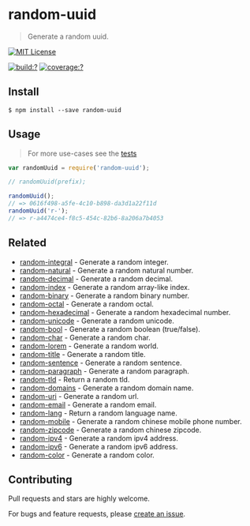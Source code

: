 # random-uuid

> Generate a random uuid.


[![MIT License](https://img.shields.io/badge/license-MIT_License-green.svg?style=flat-square)](https://github.com/mock-end/random-uuid/blob/master/LICENSE)

[![build:?](https://img.shields.io/travis/mock-end/random-uuid/master.svg?style=flat-square)](https://travis-ci.org/mock-end/random-uuid)
[![coverage:?](https://img.shields.io/coveralls/mock-end/random-uuid/master.svg?style=flat-square)](https://coveralls.io/github/mock-end/random-uuid)


## Install

```
$ npm install --save random-uuid 
```


## Usage

> For more use-cases see the [tests](https://github.com/mock-end/random-uuid/blob/master/test/spec/index.js)

```js
var randomUuid = require('random-uuid');

// randomUuid(prefix);

randomUuid();     
// => 0616f498-a5fe-4c10-b898-da3d1a22f11d 
randomUuid('r-'); 
// => r-a4474ce4-f8c5-454c-82b6-8a206a7b4053
```

## Related

- [random-integral](https://github.com/mock-end/random-integral) - Generate a random integer.
- [random-natural](https://github.com/mock-end/random-natural) - Generate a random natural number.
- [random-decimal](https://github.com/mock-end/random-decimal) - Generate a random decimal.
- [random-index](https://github.com/mock-end/random-index) - Generate a random array-like index.
- [random-binary](https://github.com/mock-end/random-binary) - Generate a random binary number.
- [random-octal](https://github.com/mock-end/random-octal) - Generate a random octal.
- [random-hexadecimal](https://github.com/mock-end/random-hexadecimal) - Generate a random hexadecimal number.
- [random-unicode](https://github.com/mock-end/random-unicode) - Generate a random unicode.
- [random-bool](https://github.com/mock-end/random-bool) - Generate a random boolean (true/false).
- [random-char](https://github.com/mock-end/random-char) - Generate a random char.
- [random-lorem](https://github.com/mock-end/random-lorem) - Generate a random world.
- [random-title](https://github.com/mock-end/random-title) - Generate a random title.
- [random-sentence](https://github.com/mock-end/random-sentence) - Generate a random sentence.
- [random-paragraph](https://github.com/mock-end/random-paragraph) - Generate a random paragraph.
- [random-tld](https://github.com/mock-end/random-tld) - Return a random tld.
- [random-domains](https://github.com/mock-end/random-domains) - Generate a random domain name.
- [random-uri](https://github.com/mock-end/random-uri.git) - Generate a random url.
- [random-email](https://github.com/mock-end/random-email) - Generate a random email.
- [random-lang](https://github.com/mock-end/random-lang) - Return a random language name.
- [random-mobile](https://github.com/mock-end/random-mobile) - Generate a random chinese mobile phone number.
- [random-zipcode](https://github.com/mock-end/random-zipcode) - Generate a random chinese zipcode.
- [random-ipv4](https://github.com/mock-end/random-ipv4) - Generate a random ipv4 address.
- [random-ipv6](https://github.com/mock-end/random-ipv6) - Generate a random ipv6 address.
- [random-color](https://github.com/mock-end/random-color) - Generate a random color.


## Contributing

Pull requests and stars are highly welcome.

For bugs and feature requests, please [create an issue](https://github.com/mock-end/random-uuid/issues/new).
